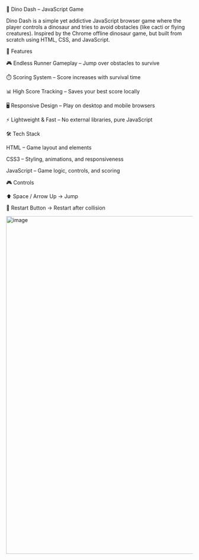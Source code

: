🦖 Dino Dash – JavaScript Game

Dino Dash is a simple yet addictive JavaScript browser game where the player controls a dinosaur and tries to avoid obstacles (like cacti or flying creatures).
Inspired by the Chrome offline dinosaur game, but built from scratch using HTML, CSS, and JavaScript.

🚀 Features

🎮 Endless Runner Gameplay – Jump over obstacles to survive

⏱️ Scoring System – Score increases with survival time

📊 High Score Tracking – Saves your best score locally

🖥️ Responsive Design – Play on desktop and mobile browsers

⚡ Lightweight & Fast – No external libraries, pure JavaScript

🛠️ Tech Stack

HTML – Game layout and elements

CSS3 – Styling, animations, and responsiveness

JavaScript  – Game logic, controls, and scoring

🎮 Controls

⬆️ Space / Arrow Up → Jump

🔄 Restart Button → Restart after collision

<img width="1772" height="908" alt="image" src="https://github.com/user-attachments/assets/a6e8db0f-8401-4578-9582-255b98bed06a" />
